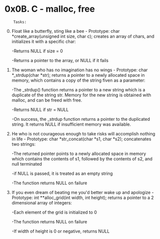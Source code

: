 # 0x0B. C - malloc, free

		Tasks:

0. Float like a butterfly, sting like a bee - Prototype: char *create_array(unsigned int size, char c); creates an array of chars, and initializes it with a specific char:

	-Returns NULL if size = 0

	-Returns a pointer to the array, or NULL if it fails
1. The woman who has no imagination has no wings - Prototype: char *_strdup(char *str); returns a pointer to a newly allocated space in memory, which contains a copy of the string fiven as a parameter:

	-The _strdup() function returns a pointer to a new string which is a duplicate of the string str. Memory for the new string is obtained with malloc, and can be freed with free.

	-Returns NULL if str = NULL

	-On success, the _strdup function returns a pointer to the duplicated string. It returns NULL if insufficient memory was available.

2. He who is not courageous enough to take risks will accomplish nothing in life - Prototype: char *str_concat(char *s1, char *s2); concatenates two strings:

	-The returned pointer points to a newly allocated space in memory which contains the contents of s1, followed by the contents of s2, and null terminated

	-if NULL is passed, it is treated as an empty string

	-The function returns NULL on failure

3. If you even dream of beating me you'd better wake up and apologize - Prototype: int **alloc_grid(int width, int height); returns a pointer to a 2 dimensional array of integers:

	-Each element of the grid is initialized to 0

	-The function returns NULL on failure

	-If width of height is 0 or negative, returns NULL
